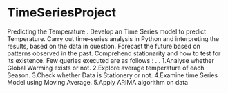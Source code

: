 # TimeSeriesProject
Predicting the Temperature .
Develop an Time Series model to predict Temperature. Carry out time-series analysis in Python and interpreting the results, based on the data in question. Forecast the future based on patterns observed in the past. Comprehend stationarity and how to test for its existence. Few queries executed are as follows :
.
.
1.Analyse whether Global Warming exists or not.
2.Explore average temperature of each Season.
3.Check whether Data is Stationery or not. 
4.Examine time Series Model using Moving Average. 
5.Apply ARIMA algorithm on data

